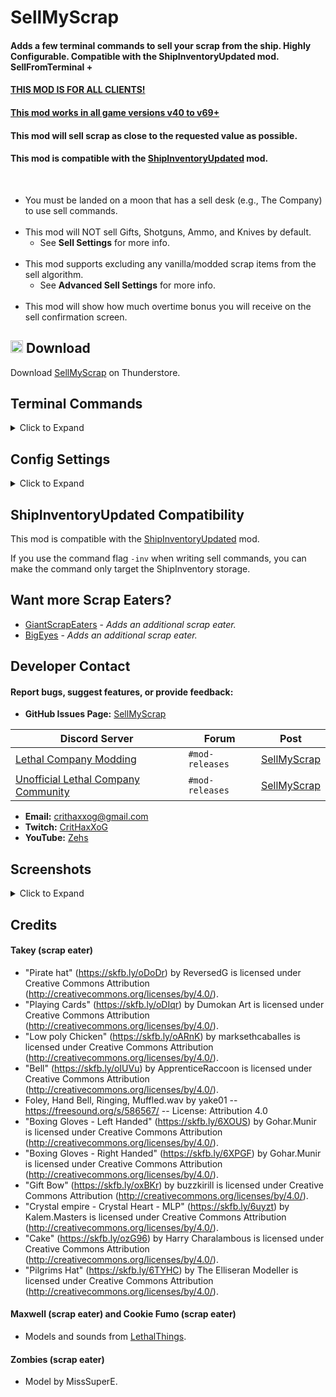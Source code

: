 # SellMyScrap
#### Adds a few terminal commands to sell your scrap from the ship. Highly Configurable. Compatible with the ShipInventoryUpdated mod. SellFromTerminal +

#### <ins>THIS MOD IS FOR ALL CLIENTS!</ins>

#### <ins>This mod works in all game versions v40 to v69+</ins>

#### This mod will sell scrap as close to the requested value as possible.

#### This mod is compatible with the [ShipInventoryUpdated](https://thunderstore.io/c/lethal-company/p/LethalCompanyModding/ShipInventoryUpdated/) mod.
<br>

- You must be landed on a moon that has a sell desk (e.g., The Company) to use sell commands.
<br><br>
- This mod will NOT sell Gifts, Shotguns, Ammo, and Knives by default.
    - See **Sell Settings** for more info.
<br><br>
- This mod supports excluding any vanilla/modded scrap items from the sell algorithm.
    - See **Advanced Sell Settings** for more info.
<br><br>
- This mod will show how much overtime bonus you will receive on the sell confirmation screen.

## <img src="https://i.imgur.com/TpnrFSH.png" width="20px"> Download

Download [SellMyScrap](https://thunderstore.io/c/lethal-company/p/Zehs/SellMyScrap/) on Thunderstore.

## Terminal Commands
<details><summary>Click to Expand</summary><br>

- You must be landed on a moon that has a sell desk (e.g., The Company) to use sell commands.
- Each sell command will sell items based on your config settings.
- Each sell command requires confirmation before selling your scrap.
    - Additional information is given on the confirmation screen.

| Command | Description | Optional flags|
| ----------- | ----------- | ----------- |
| `sell <amount>` | Will sell scrap for a total of the requested amount. | `-se`, `-se:<number>`, `-a:<number>`, `-o` |
| `sell quota` | Will sell scrap to reach the profit quota. | `-se`, `-se:<number>`, `-a:<number>` |
| `sell all` | Will sell all of your scrap. | `-se`, `-se:<number>` |
| `sell item <name>` | Will sell scrap by their item name. | `-se`, `-se:<number>` |
| `sell list` | Will sell all the scrap from the `SellList` config setting. | `-se`, `-se:<number>` |

- Using the `-se` flag will spawn a random scrap eater.
    - *Usage: `<sell-command> -se`*
- Using the `-se:<number>` flag will spawn a scrap eater by their index (Starts at 1).
    - 1 = Octolar, 2 = Takey, 3 = Maxwell, 4 = Yippee, 5 = Cookie Fumo, 6 = Psycho, 7 = Zombies, 8 = Wolfy
    - *Usage: `<sell-command> -se:<number>`*

<h4>Additional info for the <code>sell &lt;amount&gt;</code> and <code>sell quota</code> commands.</h4>

- Added more algorithms to find scrap match (#15)
  - The scrap match algorithms are:
    - 1 → Default (Recommended)
    - 2 → Brute Force
    - 3 → Super Fast (Recommended when selling 10k+)
  - Added command flag `-a:<number>` to select a scrap match algorithm.
    - `<number>` is the index of the scrap match algorithm.
    - *Usage examples:*
      - `sell 10000 -a:3`
      - `sell quota -a:3`

<h4>Additional info for the <code>sell &lt;amount&gt;</code> command.</h4>

- This command supports math expressions as the input for `<amount>`.
    - *Usage example: `sell 500 + 50`*
- Using the `-o` flag will sell for a less amount so (less amount + overtime bonus) = initial amount.
    - *Usage: `sell <amount> -o`*

<h4>Additional info for the <code>sell item &lt;name&gt;</code> command.</h4>

- Item names are not case-sensitive but, spaces do matter.
- *Usage examples:*
    - `sell item Whoopie cushion`
    - `sell item Whoopie`
    - `sell item Whoo`

<h4>Additional info for the <code>sell list</code> command.</h4>

- This command will sell all the items from the `SellList` config setting.
- This command will bypass the `DontSellList` config setting.

| Command |Description |
| ----------- | ----------- |
| `sell` | Shows a help message for this mod. |
| `view overtime` | Shows your current overtime bonus. |
| `view scrap` | Shows a list of all the scrap in the ship. |
| `view all scrap` | Shows a list of all the registered scrap. |

</details>

## Config Settings
<details><summary>Click to Expand</summary><br>

I recommend you use the [LethalConfig](https://thunderstore.io/c/lethal-company/p/AinaVT/LethalConfig/) mod to edit the config settings.

**Sell** and **Advanced Sell** config settings will be synced with the host.

| General | Setting type | Default value | Description |
| ----------- | ----------- | ----------- | ----------- |
| `ExtendedLogging` | `Boolean` | `false` | Enable extended logging. |

| Sell | Setting type | Default value | Description |
| ----------- | ----------- | ----------- | ----------- |
| `SellGifts` | `Boolean` | `false` | Do you want to sell Gifts? |
| `SellShotguns` | `Boolean` | `false` | Do you want to sell Shotguns? |
| `SellAmmo` | `Boolean` | `false` | Do you want to sell Ammo? |
| `SellKnives` | `Boolean` | `false` | Do you want to sell Kitchen knives? |
| `SellPickles` | `Boolean` | `true` | Do you want to sell Jar of pickles? |

| Advanced Sell | Setting type | Default value | Description |
| ----------- | ----------- | ----------- | ----------- |
| `SellScrapWorthZero` | `Boolean` | `false` | Do you want to sell scrap worth zero? |
| `OnlySellScrapOnFloor` | `Boolean` | `false` | Do you want to sell scrap that is only on the floor? |
| `PrioritySellList` | `String` | `Tragedy, Comedy, Whoopie cushion, Easter egg, Clock, Soccer ball` | Array of item names to prioritize when selling. |
| `DontSellList` | `String` | ` ` | Array of item names to not sell. |
| `SellList` | `String` | `Whoopie cushion, Easter egg, Tragedy, Comedy` | Array of item names to sell when using the `sell list` command. |

#### Additional info for the <code>PrioritySellList</code> config setting.

- Use the `view scrap` or `view all scrap` command to see the correct item names to use.
- Each entry should be separated by a comma.
- Item names are not case-sensitive but, spaces do matter.
- Example value: `Tragedy, Comedy, Whoopie cushion, Easter egg, Clock, Soccer ball`

#### Additional info for the <code>DontSellList</code> config setting.

- Use the `view scrap` or `view all scrap` command to see the correct item names to use.
- Each entry should be separated by a comma.
- Item names are not case-sensitive but, spaces do matter.
- Example value: `Maxwell, Cookie Fumo, Octolar Plush, Smol Takey, Blahaj`

#### Additional info for the <code>SellList</code> config setting.

- Use the `view scrap` or `view all scrap` command to see the correct item names to use.
- Each entry should be separated by a comma.
- Item names are not case-sensitive but, spaces do matter.
- Example value: `Whoopie cushion, Easter egg, Tragedy, Comedy`

| Terminal | Setting type | Default value | Description |
| ----------- | ----------- | ----------- | ----------- |
| `OverrideWelcomeMessage` | `Boolean` | `true` | Overrides the terminal welcome message to add additional info. |
| `OverrideHelpMessage` | `Boolean` | `true` | Overrides the terminal help message to add additional info. |
| `ShowFoundItems` | `Boolean` | `true` | Show found items on the confirmation screen. |
| `SortFoundItemsPrice` | `Boolean` | `true` | Sorts found items from most to least expensive. |
| `AlignFoundItemsPrice` | `Boolean` | `true` | Aligns all prices of found items. |

| Misc | Setting type | Default value | Description |
| ----------- | ----------- | ----------- | ----------- |
| `SpeakInShip` | `Boolean` | `true` | The Company will speak inside your ship after selling from the terminal. |
| `RareVoiceLineChance` | `Single` | `5` | The percent chance the Company will say a rare microphone voice line after selling. |
| `ShowQuotaWarning` | `Boolean` | `true` | If enabled, will show a warning when you try to pull the ship's lever when the quota hasn't been fulfilled on a moon that has a sell desk (e.g., The Company) with 0 days left. |

| Scrap Eater | Setting type | Default value | Description |
| ----------- | ----------- | ----------- | ----------- |
| `ScrapEaterChance` | `Int32` | `75` | The percent chance a scrap eater will spawn?! |
| `OctolarSpawnWeight` | `Int32` | `1` | The spawn chance weight [Octolar](https://www.twitch.tv/thorlar) will spawn?! (scrap eater) |
| `TakeySpawnWeight` | `Int32` | `1` | The spawn chance weight [Takey](https://www.twitch.tv/takerst) will spawn?! (scrap eater) |
| `MaxwellSpawnWeight` | `Int32` | `1` | The spawn chance weight Maxwell will spawn?! (scrap eater) |
| `YippeeSpawnWeight` | `Int32` | `1` | The spawn chance weight Yippee will spawn?! (scrap eater) |
| `CookieFumoSpawnWeight` | `Int32` | `1` | The spawn chance weight Cookie Fumo will spawn?! (scrap eater) |
| `PsychoSpawnWeight` | `Int32` | `1` | The spawn chance weight [Psycho](https://www.twitch.tv/psychohypnotic) will spawn?! (scrap eater) |
| `ZombiesSpawnWeight` | `Int32` | `1` | The spawn chance weight [Zombies](https://www.twitch.tv/zombiesatemychannel) will spawn?! (scrap eater) |
| `WolfySpawnWeight` | `Int32` | `1` | The spawn chance weight [Wolfy](https://www.twitch.tv/wolfsmychocolate) will spawn?! (scrap eater) |

</details>

## ShipInventoryUpdated Compatibility
This mod is compatible with the [ShipInventoryUpdated](https://thunderstore.io/c/lethal-company/p/LethalCompanyModding/ShipInventoryUpdated/) mod.

If you use the command flag `-inv` when writing sell commands, you can make the command only target the ShipInventory storage.

## Want more Scrap Eaters?
- [GiantScrapEaters](https://thunderstore.io/c/lethal-company/p/XuXiaolan/GiantScrapEaters/) - *Adds an additional scrap eater.*
- [BigEyes](https://thunderstore.io/c/lethal-company/p/Wexop/BigEyes/) - *Adds an additional scrap eater.*

## Developer Contact
#### Report bugs, suggest features, or provide feedback:  
- **GitHub Issues Page:** [SellMyScrap](https://github.com/ZehsTeam/Lethal-Company-SellMyScrap/issues)

| **Discord Server** | **Forum** | **Post** |  
|--------------------|-----------|----------|  
| [Lethal Company Modding](https://discord.gg/XeyYqRdRGC) | `#mod-releases` | [SellMyScrap](https://discord.com/channels/1168655651455639582/1197731003800760320) |
| [Unofficial Lethal Company Community](https://discord.gg/nYcQFEpXfU) | `#mod-releases` | [SellMyScrap](https://discord.com/channels/1169792572382773318/1198746789185069177) |

- **Email:** crithaxxog@gmail.com  
- **Twitch:** [CritHaxXoG](https://www.twitch.tv/crithaxxog)  
- **YouTube:** [Zehs](https://www.youtube.com/channel/UCb4VEkc-_im0h8DKXlwmIAA)

## Screenshots
<details><summary>Click to Expand</summary><br>

<div>
    <img src="https://i.imgur.com/UyX90Y6.png" width="32.9%">
    <img src="https://i.imgur.com/lzsWM28.png" width="32.9%">
    <img src="https://i.imgur.com/zyDW9TD.png" width="32.9%">
</div>
<h4><code>sell &lt;amount&gt;</code></h4>
<div>
    <img src="https://i.imgur.com/BYeYs4d.png" width="49.7%">
    <img src="https://i.imgur.com/bYQtN1Y.png" width="49.7%">
</div>
<h4><code>sell quota</code></h4>
<div>
    <img src="https://i.imgur.com/r6SVSBB.png" width="49.7%">
    <img src="https://i.imgur.com/L1vih92.png" width="49.7%">
</div>
<h4><code>sell all</code></h4>
<div>
    <img src="https://i.imgur.com/XCz93Yc.png" width="49.7%">
    <img src="https://i.imgur.com/9eHs2zQ.png" width="49.7%">
</div>
<h4><code>sell item &lt;name&gt;</code></h4>
<div>
    <img src="https://i.imgur.com/cOQhtLt.png" width="49.7%">
    <img src="https://i.imgur.com/Z8qRk91.png" width="49.7%">
</div>
<h4><code>view overtime</code></h4>
<div>
    <img src="https://i.imgur.com/Z6nUhNQ.png" width="49.7%">
    <img src="https://i.imgur.com/Ff8E5sw.png" width="49.7%">
</div>
<h4><code>view scrap</code></h4>
<div>
    <img src="https://i.imgur.com/EsoJkSu.png" width="100%">
</div>
<h4><code>view all scrap</code></h4>
<div>
    <img src="https://i.imgur.com/VRSSGmC.png" width="49.7%">
    <img src="https://i.imgur.com/SuOPV4n.png" width="49.7%">
</div>

</details>

## Credits
#### Takey (scrap eater)
- "Pirate hat" (https://skfb.ly/oDoDr) by ReversedG is licensed under Creative Commons Attribution (http://creativecommons.org/licenses/by/4.0/).
- "Playing Cards" (https://skfb.ly/oDIqr) by Dumokan Art is licensed under Creative Commons Attribution (http://creativecommons.org/licenses/by/4.0/).
- "Low poly Chicken" (https://skfb.ly/oARnK) by marksethcaballes is licensed under Creative Commons Attribution (http://creativecommons.org/licenses/by/4.0/).
- "Bell" (https://skfb.ly/oIUVu) by ApprenticeRaccoon is licensed under Creative Commons Attribution (http://creativecommons.org/licenses/by/4.0/).
- Foley, Hand Bell, Ringing, Muffled.wav by yake01 -- https://freesound.org/s/586567/ -- License: Attribution 4.0
- "Boxing Gloves - Left Handed" (https://skfb.ly/6XOUS) by Gohar.Munir is licensed under Creative Commons Attribution (http://creativecommons.org/licenses/by/4.0/).
- "Boxing Gloves - Right Handed" (https://skfb.ly/6XPGF) by Gohar.Munir is licensed under Creative Commons Attribution (http://creativecommons.org/licenses/by/4.0/).
- "Gift Bow" (https://skfb.ly/oxBKr) by buzzkirill is licensed under Creative Commons Attribution (http://creativecommons.org/licenses/by/4.0/).
- "Crystal empire - Crystal Heart - MLP" (https://skfb.ly/6uyzt) by Kalem.Masters is licensed under Creative Commons Attribution (http://creativecommons.org/licenses/by/4.0/).
- "Cake" (https://skfb.ly/ozG96) by Harry Charalambous is licensed under Creative Commons Attribution (http://creativecommons.org/licenses/by/4.0/).
- "Pilgrims Hat" (https://skfb.ly/6TYHC) by The Elliseran Modeller is licensed under Creative Commons Attribution (http://creativecommons.org/licenses/by/4.0/).

#### Maxwell (scrap eater) and Cookie Fumo (scrap eater)
- Models and sounds from [LethalThings](https://thunderstore.io/c/lethal-company/p/Evaisa/LethalThings/).

#### Zombies (scrap eater)
- Model by MissSuperE.
